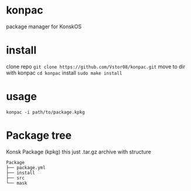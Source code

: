 # konpac
package manager for KonskOS
# install
clone repo ```git clone https://github.com/Vstor08/konpac.git```
move to dir with konpac ```cd konpac```
install ```sudo make install```
# usage
```konpac -i path/to/package.kpkg```
# Package tree
Konsk Package (kpkg) this just .tar.gz archive with structure 
```
Package
├── package.yml
├── install
├── src
└── mask
```

